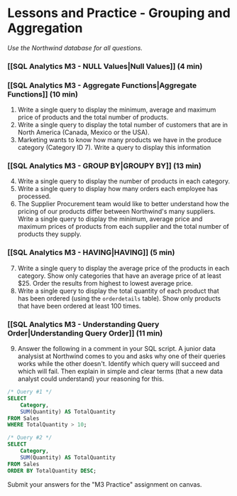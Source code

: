# Lessons and Practice - Grouping and Aggregation


*Use the Northwind database for all questions.*
### [[SQL Analytics M3 - NULL Values|Null Values]] (4 min)

### [[SQL Analytics M3 - Aggregate Functions|Aggregate Functions]] (10 min)

1. Write a single query to display the minimum, average and maximum price of products and the total number of products.
2. Write a single query to display the total number of customers that are in North America (Canada, Mexico or the USA).
3. Marketing wants to know how many products we have in the produce category (Category ID 7). Write a query to display this information
### [[SQL Analytics M3 - GROUP BY|GROUPY BY]] (13 min)

4. Write a single query to display the number of products in each category.
5. Write a single query to display how many orders each employee has processed.
6. The Supplier Procurement team would like to better understand how the pricing of our products differ between Northwind's many suppliers. Write a single query to display the minimum, average price and maximum prices of products from each supplier and the total number of products they supply.

### [[SQL Analytics M3 - HAVING|HAVING]] (5 min)

7. Write a single query to display the average price of the products in each category. Show only categories that have an average price of at least $25. Order the results from highest to lowest average price.
8. Write a single query to display the total quantity of each product that has been ordered (using the `orderdetails` table). Show only products that have been ordered at least 100 times.
### [[SQL Analytics M3 - Understanding Query Order|Understanding Query Order]] (11 min)

9. Answer the following in a comment in your SQL script. A junior data analysist at Northwind comes to you and asks why one of their queries works while the other doesn't. Identify which query will succeed and which will fail. Then explain in simple and clear terms (that a new data analyst could understand) your reasoning for this.

```sql
/* Query #1 */
SELECT
    Category,
    SUM(Quantity) AS TotalQuantity
FROM Sales
WHERE TotalQuantity > 10;
```

```sql
/* Query #2 */
SELECT
    Category,
    SUM(Quantity) AS TotalQuantity
FROM Sales
ORDER BY TotalQuantity DESC;
```

Submit your answers for the "M3 Practice" assignment on canvas.